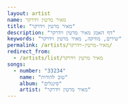 ```yaml
---
layout: artist
name: מאיר מרטין וידרקר
title: "מאיר מרטין וידרקר"
description: "דף האמן מאיר מרטין וידרקר"
keywords: "שירים, מוזיקה, מאיר מרטין וידרקר"
permalink: /artists/מאיר-מרטין-וידרקר/
redirect_from:
  - /artists/list/מאיר מרטין וידרקר
songs:
  - number: "33234"
    name: "טוב להודות"
    album: "סינגלים"
    artist: "מאיר מרטין וידרקר"
---
```

